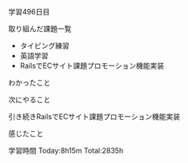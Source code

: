 学習496日目

取り組んだ課題一覧

- タイピング練習
- 英語学習
- RailsでECサイト課題プロモーション機能実装

わかったこと

次にやること

引き続きRailsでECサイト課題プロモーション機能実装

感じたこと

学習時間 Today:8h15m Total:2835h